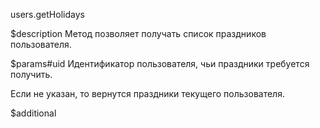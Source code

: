users.getHolidays

$description
Метод позволяет получать список праздников пользователя.

$params#uid
Идентификатор пользователя, чьи праздники требуется получить. 

Если не указан, то вернутся праздники текущего пользователя.

$additional
